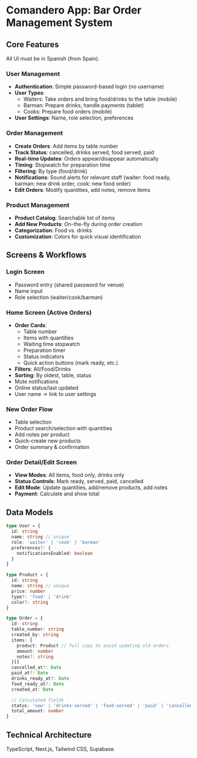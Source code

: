 # Comandero App: Bar Order Management System

## Core Features

All UI must be in Spanish (from Spain).

### User Management

- **Authentication**: Simple password-based login (no username)
- **User Types**:
  - Waiters: Take orders and bring food/drinks to the table (mobile)
  - Barman: Prepare drinks, handle payments (tablet)
  - Cooks: Prepare food orders (mobile)
- **User Settings**: Name, role selection, preferences

### Order Management

- **Create Orders**: Add items by table number
- **Track Status**: cancelled, drinks served, food served, paid
- **Real-time Updates**: Orders appear/disappear automatically
- **Timing**: Stopwatch for preparation time
- **Filtering**: By type (food/drink)
- **Notifications**: Sound alerts for relevant staff (waiter: food ready, barman: new drink order, cook: new food order)
- **Edit Orders**: Modify quantities, add notes, remove items

### Product Management

- **Product Catalog**: Searchable list of items
- **Add New Products**: On-the-fly during order creation
- **Categorization**: Food vs. drinks
- **Customization**: Colors for quick visual identification

## Screens & Workflows

### Login Screen

- Password entry (shared password for venue)
- Name input
- Role selection (waiter/cook/barman)

### Home Screen (Active Orders)

- **Order Cards**:
  - Table number
  - Items with quantities
  - Waiting time stopwatch
  - Preparation timer
  - Status indicators
  - Quick action buttons (mark ready, etc.)
- **Filters**: All/Food/Drinks
- **Sorting**: By oldest, table, status
- Mute notifications
- Online status/last updated
- User name -> link to user settings

### New Order Flow

- Table selection
- Product search/selection with quantities
- Add notes per product
- Quick-create new products
- Order summary & confirmation

### Order Detail/Edit Screen

- **View Modes**: All items, food only, drinks only
- **Status Controls**: Mark ready, served, paid, cancelled
- **Edit Mode**: Update quantities, add/remove products, add notes
- **Payment**: Calculate and show total

## Data Models

```typescript
type User = {
  id: string
  name: string // unique
  role: 'waiter' | 'cook' | 'barman'
  preferences?: {
    notificationsEnabled: boolean
  }
}

type Product = {
  id: string
  name: string // unique
  price: number
  type?: 'food' | 'drink'
  color?: string
}

type Order = {
  id: string
  table_number: string
  created_by: string
  items: {
    product: Product // full copy to avoid updating old orders
    amount: number
    notes?: string
  }[]
  cancelled_at?: Date
  paid_at?: Date
  drinks_ready_at?: Date
  food_ready_at?: Date
  created_at: Date

  // Calculated fields
  status: 'new' | 'drinks-served' | 'food-served' | 'paid' | 'cancelled'
  total_amount: number
}
```

## Technical Architecture

TypeScript, Next.js, Tailwind CSS, Supabase.
